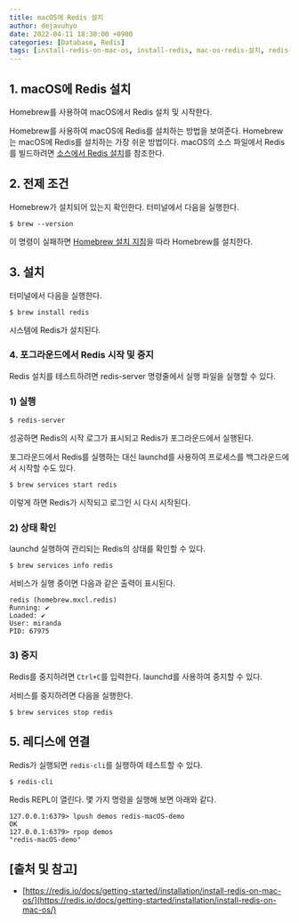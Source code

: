 ```yaml
---
title: macOS에 Redis 설치
author: dejavuhyo
date: 2022-04-11 18:30:00 +0900
categories: [Database, Redis]
tags: [install-redis-on-mac-os, install-redis, mac-os-redis-설치, redis-설치, mac-os-레디스-설치, 레디스-설치]
---
```


## 1. macOS에 Redis 설치
Homebrew를 사용하여 macOS에서 Redis 설치 및 시작한다.

Homebrew를 사용하여 macOS에 Redis를 설치하는 방법을 보여준다. Homebrew는 macOS에 Redis를 설치하는 가장 쉬운 방법이다. macOS의 소스 파일에서 Redis를 빌드하려면 [소스에서 Redis 설치](https://redis.io/docs/getting-started/installation/install-redis-from-source/)를 참조한다.

## 2. 전제 조건
Homebrew가 설치되어 있는지 확인한다. 터미널에서 다음을 실행한다.

```shell
$ brew --version
```

이 명령이 실패하면 [Homebrew 설치 지침](https://brew.sh/)을 따라 Homebrew를 설치한다.

## 3. 설치
터미널에서 다음을 실행한다.

```shell
$ brew install redis
```

시스템에 Redis가 설치된다.

### 4. 포그라운드에서 Redis 시작 및 중지
Redis 설치를 테스트하려면 redis-server 명령줄에서 실행 파일을 실행할 수 있다.

### 1) 실행

```shell
$ redis-server
```

성공하면 Redis의 시작 로그가 표시되고 Redis가 포그라운드에서 실행된다.

포그라운드에서 Redis를 실행하는 대신 launchd를 사용하여 프로세스를 백그라운드에서 시작할 수도 있다.

```shell
$ brew services start redis
```

이렇게 하면 Redis가 시작되고 로그인 시 다시 시작된다.

### 2) 상태 확인
launchd 실행하여 관리되는 Redis의 상태를 확인할 수 있다.

```shell
$ brew services info redis
```

서비스가 실행 중이면 다음과 같은 출력이 표시된다.

```text
redis (homebrew.mxcl.redis)
Running: ✔
Loaded: ✔
User: miranda
PID: 67975
```

### 3) 중지
Redis를 중지하려면 `Ctrl+C`를 입력한다. launchd를 사용하여 중지할 수 있다.

서비스를 중지하려면 다음을 실행한다.

```shell
$ brew services stop redis
```

## 5. 레디스에 연결
Redis가 실행되면 `redis-cli`를 실행하여 테스트할 수 있다.

```shell
$ redis-cli
```

Redis REPL이 열린다. 몇 가지 명령을 실행해 보면 아래와 같다.

```shell
127.0.0.1:6379> lpush demos redis-macOS-demo
OK
127.0.0.1:6379> rpop demos
"redis-macOS-demo"
```

## [출처 및 참고]
* [https://redis.io/docs/getting-started/installation/install-redis-on-mac-os/](https://redis.io/docs/getting-started/installation/install-redis-on-mac-os/)
